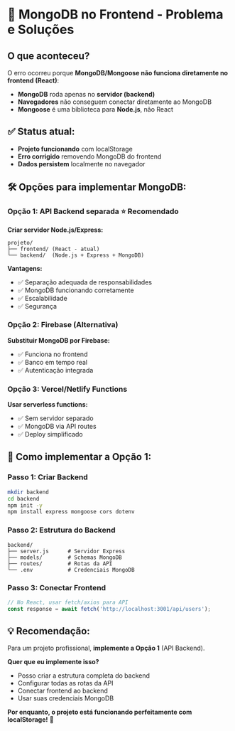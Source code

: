 # 🚨 MongoDB no Frontend - Problema e Soluções

## O que aconteceu?

O erro ocorreu porque **MongoDB/Mongoose não funciona diretamente no frontend (React)**:

- **MongoDB** roda apenas no **servidor (backend)**
- **Navegadores** não conseguem conectar diretamente ao MongoDB
- **Mongoose** é uma biblioteca para **Node.js**, não React

## ✅ Status atual:
- **Projeto funcionando** com localStorage
- **Erro corrigido** removendo MongoDB do frontend
- **Dados persistem** localmente no navegador

## 🛠️ Opções para implementar MongoDB:

### **Opção 1: API Backend separada** ⭐ Recomendado
**Criar servidor Node.js/Express:**
```
projeto/
├── frontend/ (React - atual)
└── backend/  (Node.js + Express + MongoDB)
```

**Vantagens:**
- ✅ Separação adequada de responsabilidades
- ✅ MongoDB funcionando corretamente
- ✅ Escalabilidade
- ✅ Segurança

### **Opção 2: Firebase** (Alternativa)
**Substituir MongoDB por Firebase:**
- ✅ Funciona no frontend
- ✅ Banco em tempo real
- ✅ Autenticação integrada

### **Opção 3: Vercel/Netlify Functions**
**Usar serverless functions:**
- ✅ Sem servidor separado
- ✅ MongoDB via API routes
- ✅ Deploy simplificado

## 🔄 Como implementar a Opção 1:

### Passo 1: Criar Backend
```bash
mkdir backend
cd backend
npm init -y
npm install express mongoose cors dotenv
```

### Passo 2: Estrutura do Backend
```
backend/
├── server.js      # Servidor Express
├── models/        # Schemas MongoDB
├── routes/        # Rotas da API
└── .env           # Credenciais MongoDB
```

### Passo 3: Conectar Frontend
```javascript
// No React, usar fetch/axios para API
const response = await fetch('http://localhost:3001/api/users');
```

## 💡 Recomendação:

Para um projeto profissional, **implemente a Opção 1** (API Backend).

**Quer que eu implemente isso?** 
- Posso criar a estrutura completa do backend
- Configurar todas as rotas da API
- Conectar frontend ao backend
- Usar suas credenciais MongoDB

**Por enquanto, o projeto está funcionando perfeitamente com localStorage!** 🚀